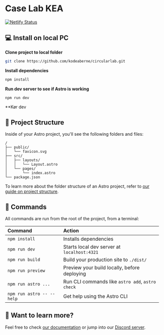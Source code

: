 # Case Lab KEA
[![Netlify Status](https://api.netlify.com/api/v1/badges/8ca5dec9-7e67-4286-9fad-339942ae2f09/deploy-status)](https://app.netlify.com/sites/circularlab/deploys)

## 💻 Install on local PC

**Clone project to local folder**
```sh
git clone https://github.com/kodeaberne/circularlab.git
```
**Install dependencies**
```sh
npm install
```
**Run dev server to see if Astro is working**
```sh
npm run dev
```

**Kør dev
## 🚀 Project Structure

Inside of your Astro project, you'll see the following folders and files:

```text
/
├── public/
│   └── favicon.svg
├── src/
│   ├── layouts/
│   │   └── Layout.astro
│   └── pages/
│       └── index.astro
└── package.json
```

To learn more about the folder structure of an Astro project, refer to [our guide on project structure](https://docs.astro.build/en/basics/project-structure/).

## 🧞 Commands

All commands are run from the root of the project, from a terminal:

| Command                   | Action                                           |
| :------------------------ | :----------------------------------------------- |
| `npm install`             | Installs dependencies                            |
| `npm run dev`             | Starts local dev server at `localhost:4321`      |
| `npm run build`           | Build your production site to `./dist/`          |
| `npm run preview`         | Preview your build locally, before deploying     |
| `npm run astro ...`       | Run CLI commands like `astro add`, `astro check` |
| `npm run astro -- --help` | Get help using the Astro CLI                     |

## 👀 Want to learn more?

Feel free to check [our documentation](https://docs.astro.build) or jump into our [Discord server](https://astro.build/chat).
